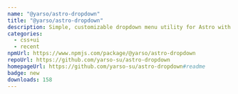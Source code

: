 ```yaml
---
name: "@yarso/astro-dropdown"
title: "@yarso/astro-dropdown"
description: Simple, customizable dropdown menu utility for Astro with only vanilla JS
categories:
  - css+ui
  - recent
npmUrl: https://www.npmjs.com/package/@yarso/astro-dropdown
repoUrl: https://github.com/yarso-su/astro-dropdown
homepageUrl: https://github.com/yarso-su/astro-dropdown#readme
badge: new
downloads: 158
---
```

